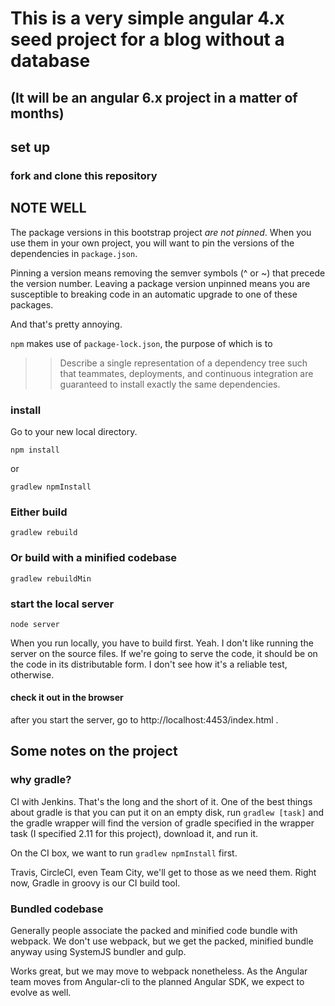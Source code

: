 # This is a very simple angular 4.x seed project for a blog without a database
## (It will be an angular 6.x project in a matter of months)
## set up
### fork and clone this repository

## NOTE WELL

The package versions in this bootstrap project *are not pinned*.  When you use them in your own project, you will want to pin the versions of the dependencies in `package.json`.

Pinning a version means removing the semver symbols (^ or ~) that precede the version number.  Leaving a package version unpinned means you are susceptible to breaking code in an automatic upgrade to one of these packages.

And that's pretty annoying.

`npm` makes use of `package-lock.json`, the purpose of which is to
>> Describe a single representation of a dependency tree such that teammates, deployments, and continuous integration are guaranteed to install exactly the same dependencies.

### install
Go to your new local directory.

`npm install`

or

`gradlew npmInstall`

### Either build

`gradlew rebuild`

### Or build with a minified codebase

`gradlew rebuildMin`

### start the local server

`node server`

When you run locally, you have to build first.  Yeah.  I don't like running the server on the source files.  If we're going to serve the code, it should be on the code in its distributable form.  I don't see how it's a reliable test, otherwise.

#### check it out in the browser

after you start the server, go to http://localhost:4453/index.html .

## Some notes on the project
### why gradle?
CI with Jenkins.  That's the long and the short of it.  One of the best things about gradle is that you can put it on an empty disk, run `gradlew [task]` and the gradle wrapper will find the version of gradle specified in the wrapper task (I specified 2.11 for this project), download it, and run it.

On the CI box, we want to run `gradlew npmInstall` first.

Travis, CircleCI, even Team City, we'll get to those as we need them.  Right now, Gradle in groovy is our CI build tool.

### Bundled codebase
Generally people associate the packed and minified code bundle with webpack.  We don't use webpack, but we get the packed, minified bundle anyway using SystemJS bundler and gulp.

Works great, but we may move to webpack nonetheless.  As the Angular team moves from Angular-cli to the planned Angular SDK, we expect to evolve as well.
